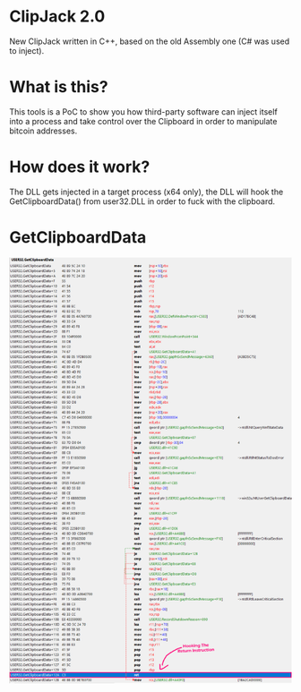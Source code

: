 # ClipJack 2.0
New ClipJack written in C++, based on the old Assembly one (C# was used to inject).

# What is this?
This tools is a PoC to show you how third-party software can inject itself into a process and take control over the Clipboard in order to manipulate bitcoin addresses.

# How does it work?
The DLL gets injected in a target process (x64 only), the DLL will hook the GetClipboardData() from user32.DLL in order to fuck with the clipboard.

# GetClipboardData
![alt text :D](https://github.com/ferib/ClipJack2.0/blob/master/images/hookinfo.png?raw=true)

